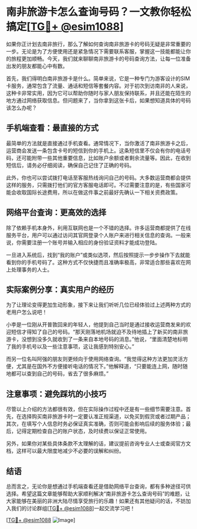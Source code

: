 # 南非旅游卡怎么查询号码？一文教你轻松搞定[[TG💪+ @esim1088](https://t.me/s/esim1088)]

如果你正计划去南非旅行，那么了解如何查询南非旅游卡的号码无疑是非常重要的一步。无论是为了方便使用还是紧急情况下需要联系客服，掌握这一技能都能让你的旅程更加顺畅。今天，我们就来聊聊南非旅游卡的号码查询方法，让每一位准备出发的朋友都能心中有数。

首先，我们得明白南非旅游卡是什么。简单来说，它是一种专门为游客设计的SIM卡服务，通常包含了流量、通话和短信等套餐内容。对于初次到访南非的人来说，这种卡非常实用，因为它可以帮助你随时与家人朋友保持联系，并且还能在陌生的地方通过网络获取信息。但问题来了，当你拿到这张卡后，如果想知道具体的号码该怎么办呢？

## 手机端查看：最直接的方式

最简单的方法就是直接通过手机查看。通常情况下，当你激活了南非旅游卡之后，运营商会发送一条包含卡号的短信到你的手机上。这条短信里不仅会有你的电话号码，还可能附带一些其他重要信息，比如账户余额或者剩余流量等。因此，在收到短信后，请务必仔细阅读，确保自己记住了正确的号码。

此外，你也可以尝试拨打电话至客服热线询问自己的号码。大多数运营商都会提供这样的服务，只需拨打他们的官方客服电话即可。不过需要注意的是，有些国家可能会收取国际长途费用，所以在做这件事之前最好先确认一下相关资费政策。

## 网络平台查询：更高效的选择

除了依赖手机本身外，利用互联网也是一个不错的选择。许多运营商都提供了在线服务平台，用户可以通过访问其官网登录个人账户来进行相关信息的查询。一般来说，你需要注册一个账号并输入相应的身份验证资料才能成功登陆。

一旦进入系统后，找到“我的账户”或类似选项，然后按照提示一步步操作下去就能看到你的手机号码了。这种方式不仅快捷而且准确率极高，非常适合那些喜欢在网上处理事务的人士。

## 实际案例分享：真实用户的经历

为了让理论变得更加生动形象，接下来让我们听听几位已经体验过上述两种方式的老用户怎么说吧！

小李是一位刚从开普敦回来的年轻人，他提到自己当时是通过接收运营商发来的欢迎短信才得知了自己的号码。“那天刚落地机场就迫不及待地插上了新买的南非旅游卡，没想到没多久就收到了一条来自本地号码的消息。”他说，“里面清楚地标明了我的手机号以及一些注意事项，这让我感到特别安心。”

而另一位名叫阿强的朋友则更倾向于使用网络查询。“我觉得这种方法更加灵活方便，尤其是在国外不方便接听电话的情况下。”他解释道，“只要能连上网，随时随地都可以查到自己的号码，省去了很多麻烦。”

## 注意事项：避免踩坑的小技巧

尽管以上介绍的方法都很有效，但在实际操作过程中还是有一些细节需要注意。首先，在选择购买南非旅游卡时一定要认准正规渠道，以免买到假货或者过期产品；其次，在填写个人信息时务必保证真实准确，否则可能会影响后续的服务体验；最后，记得定期检查自己的账户状态，及时续费以保证正常使用。

另外，如果你对某些具体条款不太理解的话，建议提前咨询专业人士或查阅官方文档，这样可以最大限度地减少不必要的误解和纠纷。

## 结语

总而言之，无论你是想通过手机端查看还是借助网络平台查询，都有多种途径可供选择。希望这篇文章能够帮助大家顺利解决“南非旅游卡怎么查询号码”的难题，让大家能够在美丽的非洲大陆尽情享受旅行的乐趣！如果还有其他疑问的话，不妨加入我们的讨论群组[[TG💪+ @esim1088](https://t.me/s/esim1088)]一起交流学习吧！

[[TG💪+ @esim1088](https://t.me/s/esim1088) ![Image](https://i.postimg.cc/4NQfJmqS/Snipaste-2025-05-13-00-14-12.png)]